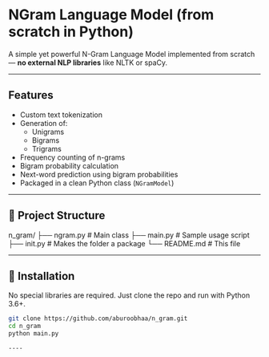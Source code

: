 #  NGram Language Model (from scratch in Python)

A simple yet powerful N-Gram Language Model implemented from scratch — **no external NLP libraries** like NLTK or spaCy.

---

##  Features

- Custom text tokenization
- Generation of:
  - Unigrams
  - Bigrams
  - Trigrams
- Frequency counting of n-grams
- Bigram probability calculation
- Next-word prediction using bigram probabilities
- Packaged in a clean Python class (`NGramModel`)

---

## 📂 Project Structure

n_gram/
├── ngram.py # Main class
├── main.py # Sample usage script
├── init.py # Makes the folder a package
└── README.md # This file


---

## 🔧 Installation

No special libraries are required. Just clone the repo and run with Python 3.6+.

```bash
git clone https://github.com/aburoobhaa/n_gram.git
cd n_gram
python main.py

----
